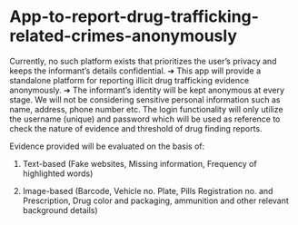 # App-to-report-drug-trafficking-related-crimes-anonymously
Currently, no such platform exists that prioritizes the user’s  privacy and keeps the informant’s details confidential. 
➔ This app will provide a standalone platform for reporting illicit drug  trafficking evidence anonymously. 
➔ The informant’s identity will be kept anonymous at every stage.  We will not be considering sensitive personal information such as  name, address, phone number etc. The login functionality will only  utilize the username (unique) and password which will be used as  reference to check the nature of evidence and threshold of drug  finding reports. 

 Evidence provided will be evaluated on the basis of:
1. Text-based (Fake websites, Missing information, 
Frequency of highlighted words)

2. Image-based (Barcode, Vehicle no. Plate, Pills 
Registration no. and Prescription, Drug color and packaging, 
ammunition and other relevant background details)
